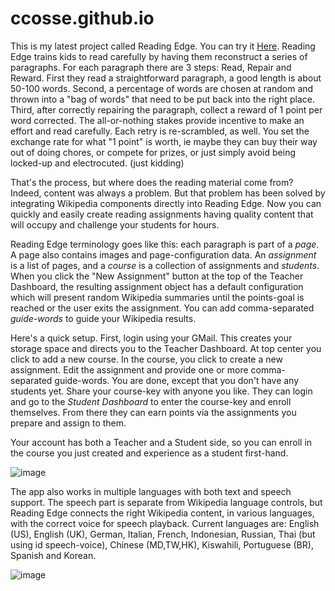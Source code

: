 # ccosse.github.io
This is my latest project called Reading Edge.  You can try it <a href="https://ccosse.github.io">Here</a>.
Reading Edge trains kids to read carefully by having them reconstruct a series of paragraphs. For each paragraph
there are 3 steps: Read, Repair and Reward.  First they read a straightforward paragraph, a good length is about 
50-100 words.  Second, a percentage of words are chosen at random and thrown into a "bag of words" that need to
be put back into the right place.  Third, after correctly repairing the paragraph, collect a reward of 1 point 
per word corrected.  The all-or-nothing stakes provide incentive to make an effort and read carefully. Each retry
is re-scrambled, as well.  You set the exchange rate for what "1 point" is worth, ie maybe they can buy their way
out of doing chores, or compete for prizes, or just simply avoid being locked-up and electrocuted. (just kidding)

That's the process, but where does the reading material come from?  Indeed, content was always a problem. But that
problem has been solved by integrating Wikipedia components directly into Reading Edge. Now you can quickly and easily 
create reading assignments having quality content that will occupy and challenge your students for hours.

Reading Edge terminology goes like this: each paragraph is part of a <i>page</i>. A page also contains images
and page-configuration data.  An <i>assignment</i> is a list of pages, and a <i>course</i> is a collection of
assignments and <i>students</i>.  When you click the "New Assignment" button at the top of the Teacher Dashboard,
the resulting assignment object has a default configuration which will present random Wikipedia summaries until 
the points-goal is reached or the user exits the assignment. You can add comma-separated <i>guide-words</i> to
guide your Wikipedia results. 

Here's a quick setup.  First, login using your GMail. This creates your storage space and directs you to the Teacher 
Dashboard.  At top center you click to add a new course.  In the course, you click to create a new assignment.  Edit the 
assignment and provide one or more comma-separated guide-words.  You are done, except that you don't have any students yet.
Share your course-key with anyone you like. They can login and go to the <i>Student Dashboard</i> to enter the course-key
and enroll themselves.  From there they can earn points via the assignments you prepare and assign to them.  

Your account has both a Teacher and a Student side, so you can enroll in the course you just created and experience 
as a student first-hand.  

![image](https://user-images.githubusercontent.com/5249621/219883125-dbe568fc-8917-44e8-a045-c69b580b862a.png)

The app also works in multiple languages with both text and speech support. The speech part is separate from Wikipedia
language controls, but Reading Edge connects the right Wikipedia content, in various languages, with the correct 
voice for speech playback.  Current languages are: English (US), English (UK), German, Italian, French, Indonesian, Russian,
Thai (but using id speech-voice), Chinese (MD,TW,HK), Kiswahili, Portuguese (BR), Spanish and Korean.

![image](https://user-images.githubusercontent.com/5249621/219884881-ed17c553-ea3c-4bcb-9a62-df29d4031a25.png)


